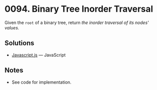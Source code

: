 
# 0094. Binary Tree Inorder Traversal

Given the `root` of a binary tree, return *the inorder traversal of its nodes' values.*

## Solutions

- [Javascript.js](./Javascript.js) — JavaScript

## Notes

- See code for implementation.